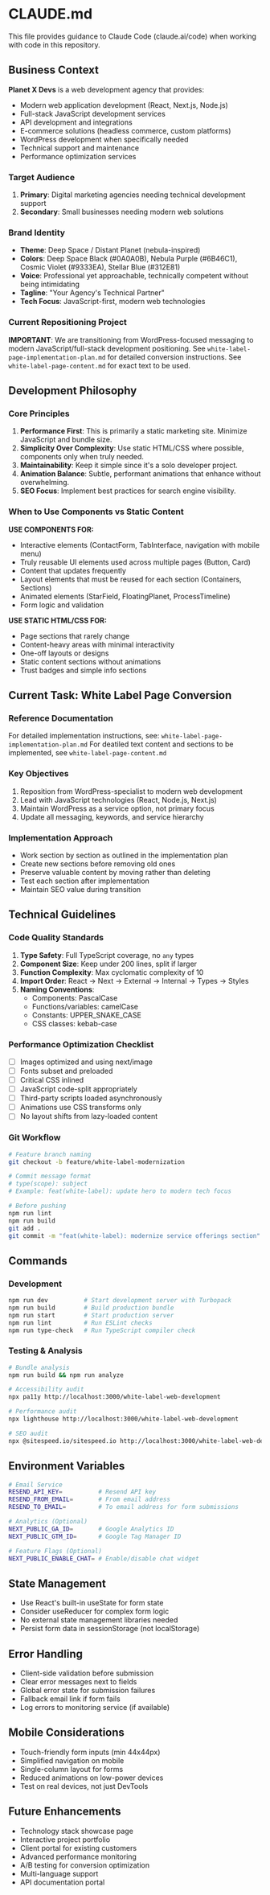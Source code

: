 # CLAUDE.md

This file provides guidance to Claude Code (claude.ai/code) when working with code in this repository.

## Business Context

**Planet X Devs** is a web development agency that provides:
- Modern web application development (React, Next.js, Node.js)
- Full-stack JavaScript development services
- API development and integrations
- E-commerce solutions (headless commerce, custom platforms)
- WordPress development when specifically needed
- Technical support and maintenance
- Performance optimization services

### Target Audience
1. **Primary**: Digital marketing agencies needing technical development support
2. **Secondary**: Small businesses needing modern web solutions

### Brand Identity
- **Theme**: Deep Space / Distant Planet (nebula-inspired)
- **Colors**: Deep Space Black (#0A0A0B), Nebula Purple (#6B46C1), Cosmic Violet (#9333EA), Stellar Blue (#312E81)
- **Voice**: Professional yet approachable, technically competent without being intimidating
- **Tagline**: "Your Agency's Technical Partner"
- **Tech Focus**: JavaScript-first, modern web technologies

### Current Repositioning Project
**IMPORTANT**: We are transitioning from WordPress-focused messaging to modern JavaScript/full-stack development positioning. See `white-label-page-implementation-plan.md` for detailed conversion instructions. See `white-label-page-content.md` for exact text to be used.

## Development Philosophy

### Core Principles
1. **Performance First**: This is primarily a static marketing site. Minimize JavaScript and bundle size.
2. **Simplicity Over Complexity**: Use static HTML/CSS where possible, components only when truly needed.
3. **Maintainability**: Keep it simple since it's a solo developer project.
4. **Animation Balance**: Subtle, performant animations that enhance without overwhelming.
5. **SEO Focus**: Implement best practices for search engine visibility.

### When to Use Components vs Static Content

**USE COMPONENTS FOR:**
- Interactive elements (ContactForm, TabInterface, navigation with mobile menu)
- Truly reusable UI elements used across multiple pages (Button, Card)
- Content that updates frequently
- Layout elements that must be reused for each section (Containers, Sections)
- Animated elements (StarField, FloatingPlanet, ProcessTimeline)
- Form logic and validation

**USE STATIC HTML/CSS FOR:**
- Page sections that rarely change
- Content-heavy areas with minimal interactivity
- One-off layouts or designs
- Static content sections without animations
- Trust badges and simple info sections

## Current Task: White Label Page Conversion

### Reference Documentation
For detailed implementation instructions, see: `white-label-page-implementation-plan.md`
For deatiled text content and sections to be implemented, see `white-label-page-content.md`

### Key Objectives
1. Reposition from WordPress-specialist to modern web development
2. Lead with JavaScript technologies (React, Node.js, Next.js)
3. Maintain WordPress as a service option, not primary focus
4. Update all messaging, keywords, and service hierarchy

### Implementation Approach
- Work section by section as outlined in the implementation plan
- Create new sections before removing old ones
- Preserve valuable content by moving rather than deleting
- Test each section after implementation
- Maintain SEO value during transition

## Technical Guidelines

### Code Quality Standards
1. **Type Safety**: Full TypeScript coverage, no `any` types
2. **Component Size**: Keep under 200 lines, split if larger
3. **Function Complexity**: Max cyclomatic complexity of 10
4. **Import Order**: React → Next → External → Internal → Types → Styles
5. **Naming Conventions**: 
   - Components: PascalCase
   - Functions/variables: camelCase
   - Constants: UPPER_SNAKE_CASE
   - CSS classes: kebab-case

### Performance Optimization Checklist
- [ ] Images optimized and using next/image
- [ ] Fonts subset and preloaded
- [ ] Critical CSS inlined
- [ ] JavaScript code-split appropriately
- [ ] Third-party scripts loaded asynchronously
- [ ] Animations use CSS transforms only
- [ ] No layout shifts from lazy-loaded content

### Git Workflow
```bash
# Feature branch naming
git checkout -b feature/white-label-modernization

# Commit message format
# type(scope): subject
# Example: feat(white-label): update hero to modern tech focus

# Before pushing
npm run lint
npm run build
git add .
git commit -m "feat(white-label): modernize service offerings section"
```

## Commands

### Development
```bash
npm run dev          # Start development server with Turbopack
npm run build        # Build production bundle
npm run start        # Start production server
npm run lint         # Run ESLint checks
npm run type-check   # Run TypeScript compiler check
```

### Testing & Analysis
```bash
# Bundle analysis
npm run build && npm run analyze

# Accessibility audit
npx pa11y http://localhost:3000/white-label-web-development

# Performance audit
npx lighthouse http://localhost:3000/white-label-web-development

# SEO audit
npx @sitespeed.io/sitespeed.io http://localhost:3000/white-label-web-development
```

## Environment Variables
```bash
# Email Service
RESEND_API_KEY=          # Resend API key
RESEND_FROM_EMAIL=       # From email address
RESEND_TO_EMAIL=         # To email address for form submissions

# Analytics (Optional)
NEXT_PUBLIC_GA_ID=       # Google Analytics ID
NEXT_PUBLIC_GTM_ID=      # Google Tag Manager ID

# Feature Flags (Optional)
NEXT_PUBLIC_ENABLE_CHAT= # Enable/disable chat widget
```

## State Management
- Use React's built-in useState for form state
- Consider useReducer for complex form logic
- No external state management libraries needed
- Persist form data in sessionStorage (not localStorage)

## Error Handling
- Client-side validation before submission
- Clear error messages next to fields
- Global error state for submission failures
- Fallback email link if form fails
- Log errors to monitoring service (if available)

## Mobile Considerations
- Touch-friendly form inputs (min 44x44px)
- Simplified navigation on mobile
- Single-column layout for forms
- Reduced animations on low-power devices
- Test on real devices, not just DevTools

## Future Enhancements
- Technology stack showcase page
- Interactive project portfolio
- Client portal for existing customers
- Advanced performance monitoring
- A/B testing for conversion optimization
- Multi-language support
- API documentation portal
